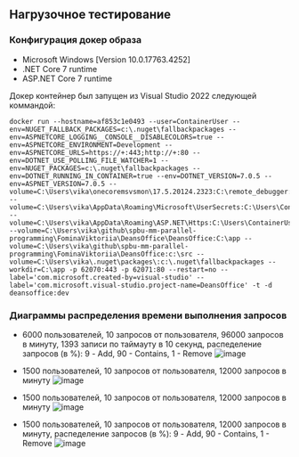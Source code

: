 ## Нагрузочное тестирование

### Конфигурация докер образа
- Microsoft Windows [Version 10.0.17763.4252]
- .NET Core 7 runtime
- ASP.NET Core 7 runtime

Докер контейнер был запущен из Visual Studio 2022 следующей коммандой:
```
docker run --hostname=af853c1e0493 --user=ContainerUser --env=NUGET_FALLBACK_PACKAGES=c:\.nuget\fallbackpackages --env=ASPNETCORE_LOGGING__CONSOLE__DISABLECOLORS=true --env=ASPNETCORE_ENVIRONMENT=Development --env=ASPNETCORE_URLS=https://+:443;http://+:80 --env=DOTNET_USE_POLLING_FILE_WATCHER=1 --env=NUGET_PACKAGES=c:\.nuget\fallbackpackages --env=DOTNET_RUNNING_IN_CONTAINER=true --env=DOTNET_VERSION=7.0.5 --env=ASPNET_VERSION=7.0.5 --volume=C:\Users\vika\onecoremsvsmon\17.5.20124.2323:C:\remote_debugger:ro --volume=C:\Users\vika\AppData\Roaming\Microsoft\UserSecrets:C:\Users\ContainerUser\AppData\Roaming\Microsoft\UserSecrets:ro --volume=C:\Users\vika\AppData\Roaming\ASP.NET\Https:C:\Users\ContainerUser\AppData\Roaming\ASP.NET\Https:ro --volume=C:\Users\vika\github\spbu-mm-parallel-programming\FominaViktoriia\DeansOffice\DeansOffice:C:\app --volume=C:\Users\vika\github\spbu-mm-parallel-programming\FominaViktoriia\DeansOffice:c:\src --volume=C:\Users\vika\.nuget\packages\:c:\.nuget\fallbackpackages --workdir=C:\app -p 62070:443 -p 62071:80 --restart=no --label='com.microsoft.created-by=visual-studio' --label='com.microsoft.visual-studio.project-name=DeansOffice' -t -d deansoffice:dev
```

### Диаграммы распределения времени выполнения запросов

- 6000 пользователей, 10 запросов от пользователя, 96000 запросов в минуту, 1393 записи по таймауту в 10 секунд, распеделение запросов (в %): 9 - Add, 90 - Contains, 1 - Remove
![image](https://github.com/Stanislav-Sartasov/spbu-mm-parallel-programming/assets/32179813/5c6d2178-31d1-49ab-b05a-7771ab1ca980)

- 1500 пользователей, 10 запросов от пользователя, 12000 запросов в минуту
![image](https://github.com/Stanislav-Sartasov/spbu-mm-parallel-programming/assets/32179813/536ad8d6-1fc4-4a02-a853-771101a41084)

- 1500 пользователей, 10 запросов от пользователя, 12000 запросов в минуту
![image](https://github.com/Stanislav-Sartasov/spbu-mm-parallel-programming/assets/32179813/1e1d9df0-f0a6-44aa-8842-846254b48fa5)

- 1500 пользователей, 10 запросов от пользователя, 12000 запросов в минуту, распеделение запросов (в %): 9 - Add, 90 - Contains, 1 - Remove
![image](https://github.com/Stanislav-Sartasov/spbu-mm-parallel-programming/assets/32179813/23eabe9b-711f-4457-8255-e2a046c182bc)



